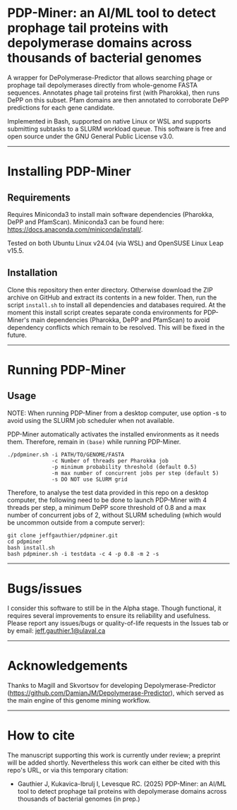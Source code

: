 # PDP-Miner: an AI/ML tool to detect prophage tail proteins with depolymerase domains across thousands of bacterial genomes
A wrapper for DePolymerase-Predictor that allows searching phage or prophage tail depolymerases directly from whole-genome FASTA sequences. Annotates phage tail proteins first (with Pharokka), then runs DePP on this subset. Pfam domains are then annotated to corroborate DePP predictions for each gene candidate.

Implemented in Bash, supported on native Linux or WSL and supports submitting subtasks to a SLURM workload queue. This software is free and open source under the GNU General Public License v3.0.

---

# Installing PDP-Miner

## Requirements
Requires Miniconda3 to install main software dependencies (Pharokka, DePP and PfamScan). Miniconda3 can be found here: https://docs.anaconda.com/miniconda/install/. 

Tested on both Ubuntu Linux v24.04 (via WSL) and OpenSUSE Linux Leap v15.5.

## Installation
Clone this repository then enter directory. Otherwise download the ZIP archive on GitHub and extract its contents in a new folder. Then, run the script `install.sh` to install all dependencies and databases required. At the moment this install script creates separate conda environments for PDP-Miner's main dependencies (Pharokka, DePP and PfamScan) to avoid dependency conflicts which remain to be resolved. This will be fixed in the future.

---

# Running PDP-Miner

## Usage

NOTE: When running PDP-Miner from a desktop computer, use option -s to avoid using the SLURM job scheduler when not available.

PDP-Miner automatically activates the installed environments as it needs them. Therefore, remain in `(base)` while running PDP-Miner.

```
./pdpminer.sh -i PATH/TO/GENOME/FASTA
              -c Number of threads per Pharokka job
              -p minimum probability threshold (default 0.5)
              -m max number of concurrent jobs per step (default 5)
              -s DO NOT use SLURM grid
```

Therefore, to analyse the test data provided in this repo on a desktop computer, the following need to be done to launch PDP-Miner with 4 threads per step, a minimum DePP score threshold of 0.8 and a max number of concurrent jobs of 2, without SLURM scheduling (which would be uncommon outside from a compute server):

```
git clone jeffgauthier/pdpminer.git
cd pdpminer
bash install.sh
bash pdpminer.sh -i testdata -c 4 -p 0.8 -m 2 -s
```

---

# Bugs/issues
I consider this software to still be in the Alpha stage. Though functional, it requires several improvements to ensure its reliability and usefulness. Please report any issues/bugs or quality-of-life requests in the Issues tab or by email: jeff.gauthier.1@ulaval.ca

---

# Acknowledgements
Thanks to Magill and Skvortsov for developing Depolymerase-Predictor (https://github.com/DamianJM/Depolymerase-Predictor), which served as the main engine of this genome mining workflow.

---

# How to cite
The manuscript supporting this work is currently under review; a preprint will be added shortly. Nevertheless this work can either be cited with this repo's URL, or via this temporary citation:

* Gauthier J, Kukavica-Ibrulj I, Levesque RC. (2025) PDP-Miner: an AI/ML tool to detect prophage tail proteins with depolymerase domains across thousands of bacterial genomes (in prep.)

